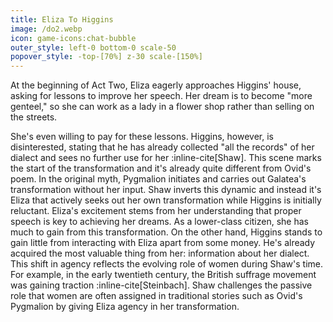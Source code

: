 ```yaml
---
title: Eliza To Higgins
image: /do2.webp
icon: game-icons:chat-bubble
outer_style: left-0 bottom-0 scale-50
popover_style: -top-[70%] z-30 scale-[150%]
---
```

At the beginning of Act Two, Eliza eagerly approaches Higgins' house, asking for lessons to improve her speech. Her dream is to become "more genteel," so she can work as a lady in a flower shop rather than selling on the streets.
<!--more-->
She's even willing to pay for these lessons. Higgins, however, is disinterested, stating that he has already collected "all the records" of her dialect and sees no further use for her :inline-cite[Shaw]. This scene marks the start of the transformation and it's already quite different from Ovid's poem. In the original myth, Pygmalion initiates and carries out Galatea's transformation without her input. Shaw inverts this dynamic and instead it's Eliza that actively seeks out her own transformation while Higgins is initially reluctant. Eliza's excitement stems from her understanding that proper speech is key to achieving her dreams. As a lower-class citizen, she has much to gain from this transformation. On the other hand, Higgins stands to gain little from interacting with Eliza apart from some money. He's already acquired the most valuable thing from her: information about her dialect. This shift in agency reflects the evolving role of women during Shaw's time. For example, in the early twentieth century, the British suffrage movement was gaining traction :inline-cite[Steinbach]. Shaw challenges the passive role that women are often assigned in traditional stories such as Ovid's Pygmalion by giving Eliza agency in her transformation.
